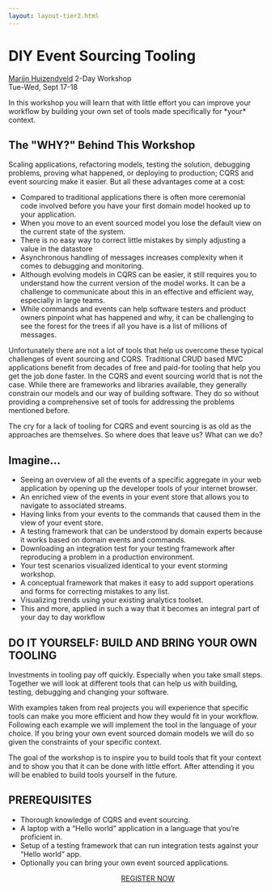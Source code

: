 ```yaml
---
layout: layout-tier2.html
---
```

<p><div class="container section workshop-page">
    <!-- begin workshop element -->
    <div class="row">
      <div class="col-xs-12 col-sm-2">
            <div class="speaker-container">
                <a href="../speakers/marijn-huizendveld.html"><div class="speaker-img marijn-huizendveld keep-color"></div></a>
                </div>
            </div>
        <div class="col-xs-12 col-sm-10 workshop-list">
            <h1 class="section-header">DIY Event Sourcing Tooling</h1>
            <span class="workshops--speaker-name"><a href="../speakers/marijn-huizendveld.html">Marijn Huizendveld</a></span>
            <span class="workshops--duration">2-Day Workshop<br>Tue-Wed, Sept 17-18</span>
            <div class="spacer"></div>
            <p class="copy">In this workshop you will learn that with little effort you can improve your workflow by building your own set of tools made specifically for *your* context.</p>
            <h2 class="speaker-subheader">The "WHY?" Behind This Workshop</h2>
            <p class="copy">Scaling applications, refactoring models, testing the solution, debugging problems, proving what happened, or deploying to production; CQRS and event sourcing make it easier. But all these advantages come at a cost:</p>
            <ul class="copy-list">
                <li>Compared to traditional applications there is often more ceremonial code involved before you have your first domain model hooked up to your application.</li>
                <li>When you move to an event sourced model you lose the default view on the current state of the system.</li>
                <li>There is no easy way to correct little mistakes by simply adjusting a value in the datastore</li>
                <li>Asynchronous handling of messages increases complexity when it comes to debugging and monitoring.</li>
                <li>Although evolving models in CQRS can be easier, it still requires you to understand how the current version of the model works. It can be a challenge to communicate about this in an effective and efficient way, especially in large teams.</li>
                <li>While commands and events can help software testers and product owners pinpoint what has happened and why, it can be challenging to see the forest for the trees if all you have is a list of millions of messages.</li>
            </ul>
            <p class="copy">Unfortunately there are not a lot of tools that help us overcome these typical challenges of event sourcing and CQRS. Traditional CRUD based MVC applications benefit from decades of free and paid-for tooling that help you get the job done faster. In the CQRS and event sourcing world that is not the case. While there are frameworks and libraries available, they generally constrain our models and our way of building software. They do so without providing a comprehensive set of tools for addressing the problems mentioned before.</p>
            <p class="copy">The cry for a lack of tooling for CQRS and event sourcing is as old as the approaches are themselves. So where does that leave us? What can we do?</p>
            <h2 class="speaker-subheader">Imagine...</h2>
            <ul class="copy-list">
                <li>Seeing an overview of all the events of a specific aggregate in your web application by opening up the developer tools of your internet browser.</li>
                <li>An enriched view of the events in your event store that allows you to navigate to associated streams.</li>
                <li>Having links from your events to the commands that caused them in the view of your event store.</li>
                <li>A testing framework that can be understood by domain experts because it works based on domain events and commands.</li>
                <li>Downloading an integration test for your testing framework after reproducing a problem in a production environment.</li>
                <li>Your test scenarios visualized identical to your event storming workshop.</li>
                <li>A conceptual framework that makes it easy to add support operations and forms for correcting mistakes to any list.</li>
                <li>Visualizing trends using your existing analytics toolset.</li>
                <li>This and more, applied in such a way that it becomes an integral part of your day to day workflow</li>
            </ul>
            <h2 class="speaker-subheader">DO IT YOURSELF: BUILD AND BRING YOUR OWN TOOLING</h2>
            <p class="copy">Investments in tooling pay off quickly. Especially when you take small steps. Together we will look at different tools that can help us with building, testing, debugging and changing your software.</p>
            <p class="copy">With examples taken from real projects you will experience that specific tools can make you more efficient and how they would fit in your workflow. Following each example we will implement the tool in the language of your choice. If you bring your own event sourced domain models we will do so given the constraints of your specific context.</p>
            <p class="copy">The goal of the workshop is to inspire you to build tools that fit your context and to show you that it can be done with little effort. After attending it you will be enabled to build tools yourself in the future.</p>
            <h2 class="speaker-subheader">PREREQUISITES</h2>
            <ul class="copy-list">
                <li>Thorough knowledge of CQRS and event sourcing.</li>
                <li>A laptop with a “Hello world” application in a language that you’re proficient in.</li>
                <li>Setup of a testing framework that can run integration tests against your “Hello world” app.</li>
                <li>Optionally you can bring your own event sourced applications.</li>
            <ul>
                <div class="col-xs-12" align="center">
                    <a class="btn get-ticket-btn" href="https://ti.to/eddd/explore-ddd-2019">REGISTER NOW</a>
                </div>
            </div>
        </div>
    </div>
</div> <!-- container --></p>